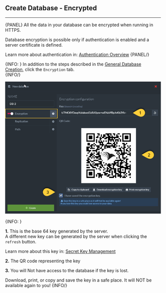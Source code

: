 ﻿## Create Database - Encrypted
---

{PANEL}
All the data in your database can be encrypted when running in HTTPS.  

Database encryption is possible only if authentication is enabled and a server certificate is defined.  

Learn more about authentication in: [Authentication Overview](../../../../server/security/overview)
{PANEL/}

{INFO:  }
In addition to the steps described in the [General Database Creation](../create-new-database/general-flow), click the `Encryption` tab.  
{INFO/}

![Figure 1. Create New Database - Encrypted](images/new-database-encrypted.png "Encrypted Database")

{INFO:  }

**1.** This is the base 64 key generated by the server.  
   A different new key can be generated by the server when clicking the `refresh` button.  

   Learn more about this key in: [Secret Key Management](../../../../server/security/encryption/secret-key-management)

**2.** The QR code representing the key  

**3.** You will Not have access to the database if the key is lost.  

   Download, print, or copy and save the key in a safe place. It will NOT be available again to you!
{INFO/}
